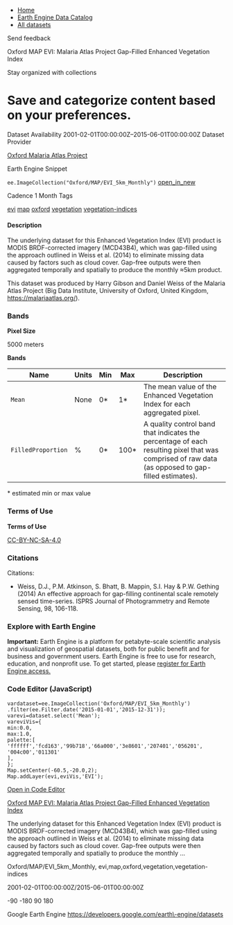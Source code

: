 



* [Home](https://developers.google.com/)
* [Earth Engine Data Catalog](https://developers.google.com/earth-engine/datasets)
* [All datasets](https://developers.google.com/earth-engine/datasets/catalog)





 
 
 Send feedback
 
 

Oxford MAP EVI: Malaria Atlas Project Gap\-Filled Enhanced Vegetation Index


 
 Stay organized with collections
 

 
 Save and categorize content based on your preferences.
=============================================================================================================================================================================








Dataset Availability
2001\-02\-01T00:00:00Z–2015\-06\-01T00:00:00Z
Dataset Provider


[Oxford Malaria Atlas Project](https://www.bdi.ox.ac.uk/research/malaria-atlas-project)



Earth Engine Snippet


`ee.ImageCollection("Oxford/MAP/EVI_5km_Monthly")` 
[open\_in\_new](https://code.earthengine.google.com/?scriptPath=Examples:Datasets/Oxford/Oxford_MAP_EVI_5km_Monthly)





Cadence
1 Month
Tags


[evi](/earth-engine/datasets/tags/evi)
[map](/earth-engine/datasets/tags/map)
[oxford](/earth-engine/datasets/tags/oxford)
[vegetation](/earth-engine/datasets/tags/vegetation)
[vegetation\-indices](/earth-engine/datasets/tags/vegetation-indices)








#### Description



The underlying dataset for this Enhanced Vegetation Index (EVI)
product is MODIS BRDF\-corrected imagery (MCD43B4\), which was gap\-filled
using the approach outlined in Weiss et al. (2014\) to eliminate missing
data caused by factors such as cloud cover. Gap\-free outputs were then
aggregated temporally and spatially to produce the monthly ≈5km product.


This dataset was produced by Harry Gibson and Daniel Weiss of the
Malaria Atlas Project (Big Data Institute, University of Oxford,
United Kingdom, <https://malariaatlas.org/>).





### Bands



**Pixel Size**
  
5000 meters



**Bands**




| Name | Units | Min | Max | Description |
| --- | --- | --- | --- | --- |
| `Mean` | None | 0\* | 1\* | The mean value of the Enhanced Vegetation Index for each aggregated pixel. |
| `FilledProportion` | % | 0\* | 100\* | A quality control band that indicates the percentage of each resulting pixel that was comprised of raw data (as opposed to gap\-filled estimates). |


 \* estimated min or max value


### Terms of Use


**Terms of Use**


[CC\-BY\-NC\-SA\-4\.0](https://spdx.org/licenses/CC-BY-NC-SA-4.0.html)




### Citations



Citations:
* Weiss, D.J., P.M. Atkinson, S. Bhatt, B. Mappin, S.I. Hay \& P.W. Gething
(2014\) An effective approach for gap\-filling continental scale remotely
sensed time\-series. ISPRS Journal of Photogrammetry and Remote Sensing,
98, 106\-118\.





### Explore with Earth Engine


**Important:** 
 Earth Engine is a platform for petabyte\-scale scientific analysis and visualization of
 geospatial datasets, both for public benefit and for business and government users.
 Earth Engine is free to use for research, education, and nonprofit use. To get started, please
 [register for Earth Engine access.](https://console.cloud.google.com/earth-engine)



### Code Editor (JavaScript)



```
vardataset=ee.ImageCollection('Oxford/MAP/EVI_5km_Monthly')
.filter(ee.Filter.date('2015-01-01','2015-12-31'));
varevi=dataset.select('Mean');
vareviVis={
min:0.0,
max:1.0,
palette:[
'ffffff','fcd163','99b718','66a000','3e8601','207401','056201',
'004c00','011301'
],
};
Map.setCenter(-60.5,-20.0,2);
Map.addLayer(evi,eviVis,'EVI');
```



[Open in Code Editor](https://code.earthengine.google.com/?scriptPath=Examples:Datasets/Oxford/Oxford_MAP_EVI_5km_Monthly)


[Oxford MAP EVI: Malaria Atlas Project Gap\-Filled Enhanced Vegetation Index](/earth-engine/datasets/catalog/Oxford_MAP_EVI_5km_Monthly)

The underlying dataset for this Enhanced Vegetation Index (EVI) product is MODIS BRDF\-corrected imagery (MCD43B4\), which was gap\-filled using the approach outlined in Weiss et al. (2014\) to eliminate missing data caused by factors such as cloud cover. Gap\-free outputs were then aggregated temporally and spatially to produce the monthly …

 Oxford/MAP/EVI\_5km\_Monthly,
 evi,map,oxford,vegetation,vegetation\-indices

2001\-02\-01T00:00:00Z/2015\-06\-01T00:00:00Z



 \-90 \-180 90 180
 



Google Earth Engine
https://developers.google.com/earth\-engine/datasets








